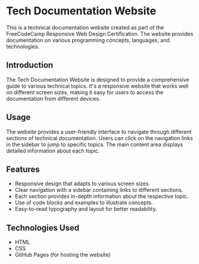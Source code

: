 # Tech Documentation Website

This is a technical documentation website created as part of the FreeCodeCamp Responsive Web Design Certification. The website provides documentation on various programming concepts, languages, and technologies.

## Introduction

The Tech Documentation Website is designed to provide a comprehensive guide to various technical topics. It's a responsive website that works well on different screen sizes, making it easy for users to access the documentation from different devices.

## Usage

The website provides a user-friendly interface to navigate through different sections of technical documentation. Users can click on the navigation links in the sidebar to jump to specific topics. The main content area displays detailed information about each topic.

## Features

- Responsive design that adapts to various screen sizes.
- Clear navigation with a sidebar containing links to different sections.
- Each section provides in-depth information about the respective topic.
- Use of code blocks and examples to illustrate concepts.
- Easy-to-read typography and layout for better readability.

## Technologies Used

- HTML
- CSS
- GitHub Pages (for hosting the website)

